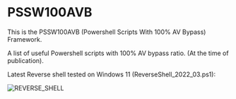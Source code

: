 # PSSW100AVB

This is the PSSW100AVB (Powershell Scripts With 100% AV Bypass) Framework.

A list of useful Powershell scripts with 100% AV bypass ratio. (At the time of publication).


Latest Reverse shell tested on Windows 11 (ReverseShell_2022_03.ps1):

![REVERSE_SHELL](https://user-images.githubusercontent.com/62064939/159348221-b015aa17-87dc-4b88-9aab-049ff682a57d.jpg)
